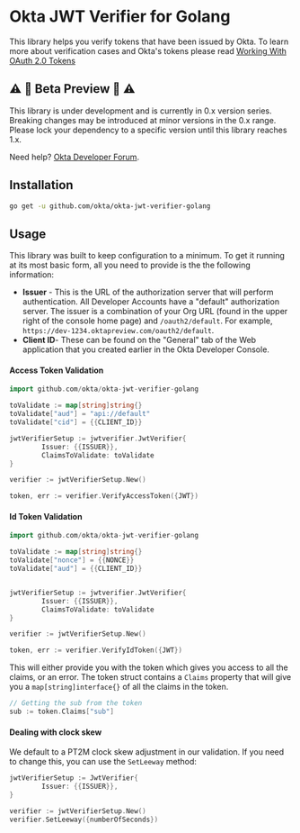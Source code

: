 # Okta JWT Verifier for Golang

This library helps you verify tokens that have been issued by Okta. To learn more about verification cases and Okta's tokens please read [Working With OAuth 2.0 Tokens](https://developer.okta.com/authentication-guide/tokens/)

## :warning: :construction: Beta Preview :construction: :warning:

This library is under development and is currently in 0.x version series.  Breaking changes may be introduced at minor versions in the 0.x range.  Please lock your dependency to a specific version until this library reaches 1.x.

Need help? [Okta Developer Forum].

## Installation
```sh
go get -u github.com/okta/okta-jwt-verifier-golang
```

## Usage

This library was built to keep configuration to a minimum. To get it running at its most basic form, all you need to provide is the the following information:

- **Issuer** - This is the URL of the authorization server that will perform authentication.  All Developer Accounts have a "default" authorization server.  The issuer is a combination of your Org URL (found in the upper right of the console home page) and `/oauth2/default`. For example, `https://dev-1234.oktapreview.com/oauth2/default`.
- **Client ID**- These can be found on the "General" tab of the Web application that you created earlier in the Okta Developer Console.

#### Access Token Validation
```go
import github.com/okta/okta-jwt-verifier-golang

toValidate := map[string]string{}
toValidate["aud"] = "api://default"
toValidate["cid"] = {{CLIENT_ID}}

jwtVerifierSetup := jwtverifier.JwtVerifier{
        Issuer: {{ISSUER}},
        ClaimsToValidate: toValidate
}

verifier := jwtVerifierSetup.New()

token, err := verifier.VerifyAccessToken({JWT})
```

#### Id Token Validation
```go
import github.com/okta/okta-jwt-verifier-golang

toValidate := map[string]string{}
toValidate["nonce"] = {{NONCE}}
toValidate["aud"] = {{CLIENT_ID}}


jwtVerifierSetup := jwtverifier.JwtVerifier{
        Issuer: {{ISSUER}},
        ClaimsToValidate: toValidate
}

verifier := jwtVerifierSetup.New()

token, err := verifier.VerifyIdToken({JWT})
```

This will either provide you with the token which gives you access to all the claims, or an error. The token struct contains a `Claims` property that will give you a `map[string]interface{}` of all the claims in the token.

```go
// Getting the sub from the token
sub := token.Claims["sub"]
```

#### Dealing with clock skew
We default to a PT2M clock skew adjustment in our validation.  If you need to change this, you can use the `SetLeeway` method:

```go
jwtVerifierSetup := JwtVerifier{
        Issuer: {{ISSUER}},
}

verifier := jwtVerifierSetup.New()
verifier.SetLeeway({numberOfSeconds})
```

[Okta Developer Forum]: https://devforum.okta.com/
